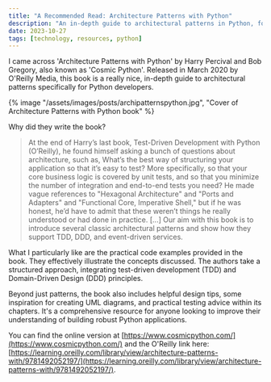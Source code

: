 ```yaml
---
title: "A Recommended Read: Architecture Patterns with Python"
description: "An in-depth guide to architectural patterns in Python, focusing on practical examples, TDD, and DDD."
date: 2023-10-27
tags: [technology, resources, python]
---
```


I came across 'Architecture Patterns with Python' by Harry Percival and Bob Gregory, also known as 'Cosmic Python'. Released in March 2020 by O'Reilly Media, this book is a really nice, in-depth guide to architectural patterns specifically for Python developers.

{% image "/assets/images/posts/archipatternspython.jpg", "Cover of Architecture Patterns with Python book" %}

Why did they write the book?

> At the end of Harry’s last book, Test-Driven Development with Python (O’Reilly), he found himself asking a bunch of questions about architecture, such as, What’s the best way of structuring your application so that it’s easy to test? More specifically, so that your core business logic is covered by unit tests, and so that you minimize the number of integration and end-to-end tests you need? He made vague references to "Hexagonal Architecture" and "Ports and Adapters" and "Functional Core, Imperative Shell," but if he was honest, he’d have to admit that these weren’t things he really understood or had done in practice.
> [...]
> Our aim with this book is to introduce several classic architectural patterns and show how they support TDD, DDD, and event-driven services.

What I particularly like are the practical code examples provided in the book. They effectively illustrate the concepts discussed. The authors take a structured approach, integrating test-driven development (TDD) and Domain-Driven Design (DDD) principles.

Beyond just patterns, the book also includes helpful design tips, some inspiration for creating UML diagrams, and practical testing advice within its chapters. It's a comprehensive resource for anyone looking to improve their understanding of building robust Python applications.

You can find the online version at [https://www.cosmicpython.com/](https://www.cosmicpython.com/) and the O'Reilly link here: [https://learning.oreilly.com/library/view/architecture-patterns-with/9781492052197/](https://learning.oreilly.com/library/view/architecture-patterns-with/9781492052197/).
